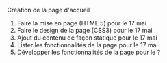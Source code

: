 Création de la page d'accueil

1. Faire la mise en page (HTML 5)                  pour le 17 mai
2. Faire le design de la page (CSS3)               pour le 17 mai
3. Ajout du contenu de façon statique              pour le 17 mai
4. Lister les fonctionnalités de la page           pour le 17 mai
5. Développer les fonctionnalités de la page       pour le ?
